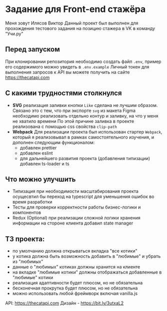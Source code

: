 # Задание для Front-end стажёра
Меня зовут Илясов Виктор
Данный проект был выполнен для прохождения тестового задания на позицию стажера в VK в команду "Учи.ру"

## Перед запуском
При клонировании репозитория необходимо создать файл `.env`, пример его содержимого можно увидеть в `.env.example`
Личный токен для выполнения запросов к API вы можете получить на сайте https://thecatapi.com

## С какими трудностями столкнулся
- **SVG**
реализация заливки кнопки `Like` сделана не лучшим образом. Связано это с тем, что при экспорте `svg` из макета Figma необходимо реализовать отдельно
контур и заливку, на что у меня не хватило времени
По этой причине заливка в проекте реализована с помощью css свойства `clip-path`
- **Webpack**
Для реализации проекта был использован стартер `Webpack`, который я реализовывал в рамках самостоятельного изучения, и дополнен следующим функционалом:
  - добавлен prettier
  - добавлен eslint
  - для дальнейшего развития проекта (добавления типизации) добавлен ts-loader и ts

## Что можно улучшить
- Типизация
при необходимости масштабирования проекта осущесвтил бы переход на typescript для уменьшения ошибок во время разработки
- Тесты
для проверки корректности работы бизнес-логики и компонентов
- Redux (Optional)
при реализации сложной логики хранения информации на стороне клиента добавил state manager 

## ТЗ проекта:
- по умолчанию должна открываться вкладка "все котики"
- у котика должна быть возможность добавить в "любимые" и убрать из "любимых"
- данные о "любимых" котиках должны хранится на клиенте
- на вкладке "любимые котики" должны отображаться добавленные в "любимые" котики
- реализация адаптивности будет плюсом, но не обязательна
- бесконечная прокрутка будет плюсом, но не обязательна
- можно использовать любой фреймворк включая vanilla.js

API: https://thecatapi.com
Дизайн - https://bit.ly/3utxaL2
